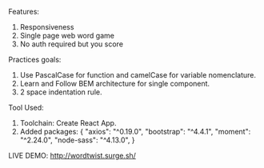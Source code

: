 Features:
 1. Responsiveness
 2. Single page web word game
 3. No auth required but you score

Practices goals:
 1. Use PascalCase for function and camelCase for variable nomenclature.
 2. Learn and Follow BEM architecture for single component.
 3. 2 space indentation rule.

Tool Used:
1. Toolchain: Create React App.
2. Added packages:
                    {
                     "axios": "^0.19.0",
                     "bootstrap": "^4.4.1",
                     "moment": "^2.24.0",
                     "node-sass": "^4.13.0",
                    }

LIVE DEMO:
 http://wordtwist.surge.sh/
